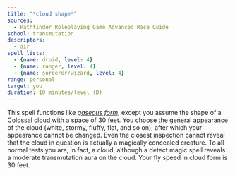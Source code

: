 ```yaml
---
title: "*cloud shape*"
sources:
  - Pathfinder Roleplaying Game Advanced Race Guide
school: transmutation
descriptors:
  - air
spell_lists:
  - {name: druid, level: 4}
  - {name: ranger, level: 4}
  - {name: sorcerer/wizard, level: 4}
range: personal
target: you
duration: 10 minutes/level (D)
---
```


This spell functions like [*gaseous form*](/spells/gaseous-form/), except you assume the shape of a Colossal cloud with a space of 30 feet. You choose the general appearance of the cloud (white, stormy, fluffy, flat, and so on), after which your appearance cannot be changed. Even the closest inspection cannot reveal that the cloud in question is actually a magically concealed creature. To all normal tests you are, in fact, a cloud, although a detect magic spell reveals a moderate transmutation aura on the cloud. Your fly speed in cloud form is 30 feet.